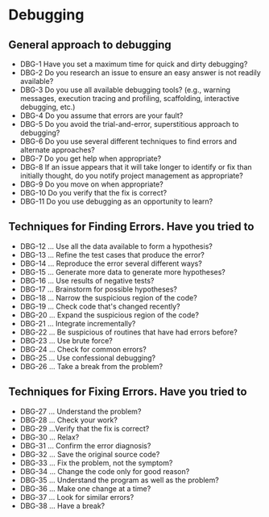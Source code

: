 # Debugging

## General approach to debugging

- DBG-1      Have you set a maximum time for quick and dirty debugging?
- DBG-2      Do you research an issue to ensure an easy answer is not readily available?
- DBG-3      Do you use all available debugging tools? (e.g., warning messages, execution tracing and profiling, scaffolding, interactive debugging, etc.)
- DBG-4      Do you assume that errors are your fault?
- DBG-5      Do you avoid the trial-and-error, superstitious approach to debugging?
- DBG-6      Do you use several different techniques to find errors and alternate approaches?
- DBG-7      Do you get help when appropriate?
- DBG-8      If an issue appears that it will take longer to identify or fix than initially thought, do you notify project management as appropriate?
- DBG-9      Do you move on when appropriate?  
- DBG-10    Do you verify that the fix is correct?
- DBG-11    Do you use debugging as an opportunity to learn?

## Techniques for Finding Errors. Have you tried to

- DBG-12    ... Use all the data available to form a hypothesis?
- DBG-13    ... Refine the test cases that produce the error?
- DBG-14    ... Reproduce the error several different ways?
- DBG-15    ... Generate more data to generate more hypotheses?
- DBG-16    ... Use results of negative tests?
- DBG-17    ... Brainstorm for possible hypotheses?
- DBG-18    ... Narrow the suspicious region of the code?
- DBG-19    ... Check code that's changed recently?
- DBG-20    ... Expand the suspicious region of the code?
- DBG-21    ... Integrate incrementally?
- DBG-22    ... Be suspicious of routines that have had errors before?
- DBG-23    ... Use brute force?
- DBG-24    ... Check for common errors?
- DBG-25    ... Use confessional debugging?
- DBG-26    ... Take a break from the problem?

## Techniques for Fixing Errors. Have you tried to

- DBG-27    ... Understand the problem?
- DBG-28    ... Check your work?
- DBG-29    …Verify that the fix is correct?
- DBG-30    ... Relax?
- DBG-31    ... Confirm the error diagnosis?
- DBG-32    ... Save the original source code?
- DBG-33    ... Fix the problem, not the symptom?
- DBG-34    ... Change the code only for good reason?
- DBG-35    ... Understand the program as well as the problem?
- DBG-36    ... Make one change at a time?
- DBG-37    ... Look for similar errors?
- DBG-38    ... Have a break?
